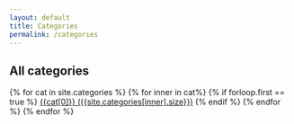 ```yaml
---
layout: default
title: Categories
permalink: /categories
---
```


<section>
  <div>
    <h2>
      All categories
    </h2>
  </div>
</section>
<section class="">
  <nav class="flex flex-wrap items-center">
    {% for cat in site.categories %}
        {% for inner in cat%} {% if forloop.first == true %}
          <a class="p-2 badge badge-pill badge-dark" href="/categories/{{cat[0]}}">{{cat[0]}} ({{site.categories[inner].size}})</a>
        {% endif %} {% endfor %}
    {% endfor %}
  </nav>
</section>
